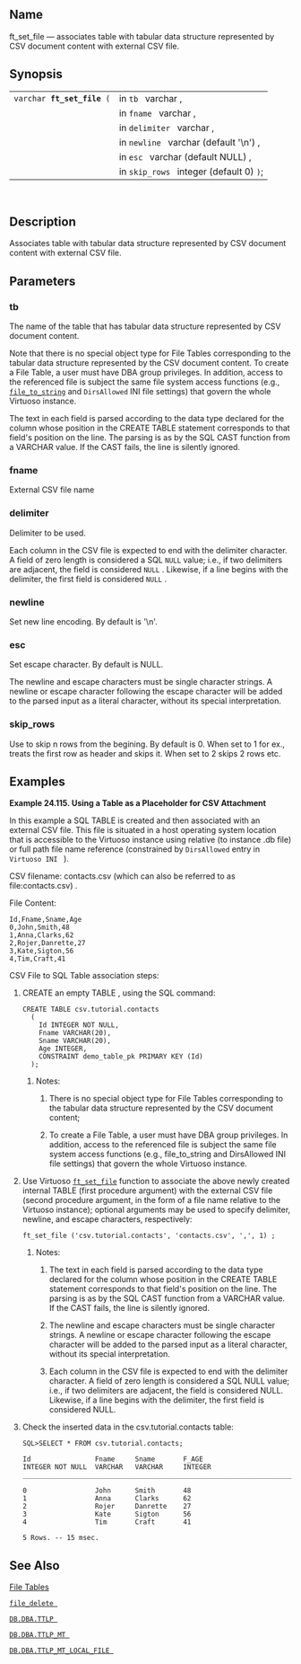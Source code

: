 <div id="fn_ft_set_file" class="refentry">

<div class="titlepage">

</div>

<div class="refnamediv">

## Name

ft_set_file — associates table with tabular data structure represented
by CSV document content with external CSV file.

</div>

<div class="refsynopsisdiv">

## Synopsis

<div id="fsyn_ft_set_file" class="funcsynopsis">

|                                 |                                          |
|---------------------------------|------------------------------------------|
| `varchar `**`ft_set_file`**` (` | in `tb ` varchar ,                       |
|                                 | in `fname ` varchar ,                    |
|                                 | in `delimiter ` varchar ,                |
|                                 | in `newline ` varchar (default '\n') ,   |
|                                 | in `esc ` varchar (default NULL) ,       |
|                                 | in `skip_rows ` integer (default 0) `)`; |

<div class="funcprototype-spacer">

 

</div>

</div>

</div>

<div id="desc_ft_set_file" class="refsect1">

## Description

Associates table with tabular data structure represented by CSV document
content with external CSV file.

</div>

<div id="params_ft_set_file" class="refsect1">

## Parameters

<div id="id88536" class="refsect2">

### tb

The name of the table that has tabular data structure represented by CSV
document content.

Note that there is no special object type for File Tables corresponding
to the tabular data structure represented by the CSV document content.
To create a File Table, a user must have DBA group privileges. In
addition, access to the referenced file is subject the same file system
access functions (e.g., <a href="fn_file_to_string.html" class="link"
title="file_to_string"><code class="function">file_to_string</code></a>
and `DirsAllowed` INI file settings) that govern the whole Virtuoso
instance.

The text in each field is parsed according to the data type declared for
the column whose position in the CREATE TABLE statement corresponds to
that field's position on the line. The parsing is as by the SQL CAST
function from a VARCHAR value. If the CAST fails, the line is silently
ignored.

</div>

<div id="id88544" class="refsect2">

### fname

External CSV file name

</div>

<div id="id88547" class="refsect2">

### delimiter

Delimiter to be used.

Each column in the CSV file is expected to end with the delimiter
character. A field of zero length is considered a SQL `NULL` value;
i.e., if two delimiters are adjacent, the field is considered `NULL` .
Likewise, if a line begins with the delimiter, the first field is
considered `NULL` .

</div>

<div id="id88554" class="refsect2">

### newline

Set new line encoding. By default is '\n'.

</div>

<div id="id88557" class="refsect2">

### esc

Set escape character. By default is NULL.

The newline and escape characters must be single character strings. A
newline or escape character following the escape character will be added
to the parsed input as a literal character, without its special
interpretation.

</div>

<div id="id88561" class="refsect2">

### skip_rows

Use to skip n rows from the begining. By default is 0. When set to 1 for
ex., treats the first row as header and skips it. When set to 2 skips 2
rows etc.

</div>

</div>

<div id="examples_ft_set_file" class="refsect1">

## Examples

<div id="ex_ft_set_file" class="example">

**Example 24.115. Using a Table as a Placeholder for CSV Attachment**

<div class="example-contents">

In this example a SQL TABLE is created and then associated with an
external CSV file. This file is situated in a host operating system
location that is accessible to the Virtuoso instance using relative (to
instance .db file) or full path file name reference (constrained by
`DirsAllowed` entry in `Virtuoso INI ` ).

CSV filename: contacts.csv (which can also be referred to as
file:contacts.csv) .

File Content:

``` screen
Id,Fname,Sname,Age
0,John,Smith,48
1,Anna,Clarks,62
2,Rojer,Danrette,27
3,Kate,Sigton,56
4,Tim,Craft,41
```

CSV File to SQL Table association steps:

<div class="orderedlist">

1.  CREATE an empty TABLE , using the SQL command:

    ``` screen
    CREATE TABLE csv.tutorial.contacts
      (
        Id INTEGER NOT NULL,
        Fname VARCHAR(20),
        Sname VARCHAR(20),
        Age INTEGER,
        CONSTRAINT demo_table_pk PRIMARY KEY (Id)
      );
    ```

    <div class="orderedlist">

    1.  Notes:

        <div class="orderedlist">

        1.  There is no special object type for File Tables
            corresponding to the tabular data structure represented by
            the CSV document content;

        2.  To create a File Table, a user must have DBA group
            privileges. In addition, access to the referenced file is
            subject the same file system access functions (e.g.,
            file_to_string and DirsAllowed INI file settings) that
            govern the whole Virtuoso instance.

        </div>

    </div>

2.  Use Virtuoso
    <a href="fn_ft_set_file.html" class="link" title="ft_set_file"><code
    class="function">ft_set_file</code></a> function to associate the
    above newly created internal TABLE (first procedure argument) with
    the external CSV file (second procedure argument, in the form of a
    file name relative to the Virtuoso instance); optional arguments may
    be used to specify delimiter, newline, and escape characters,
    respectively:

    ``` screen
    ft_set_file ('csv.tutorial.contacts', 'contacts.csv', ',', 1) ;
    ```

    <div class="orderedlist">

    1.  Notes:

        <div class="orderedlist">

        1.  The text in each field is parsed according to the data type
            declared for the column whose position in the CREATE TABLE
            statement corresponds to that field's position on the line.
            The parsing is as by the SQL CAST function from a VARCHAR
            value. If the CAST fails, the line is silently ignored.

        2.  The newline and escape characters must be single character
            strings. A newline or escape character following the escape
            character will be added to the parsed input as a literal
            character, without its special interpretation.

        3.  Each column in the CSV file is expected to end with the
            delimiter character. A field of zero length is considered a
            SQL NULL value; i.e., if two delimiters are adjacent, the
            field is considered NULL. Likewise, if a line begins with
            the delimiter, the first field is considered NULL.

        </div>

    </div>

3.  Check the inserted data in the csv.tutorial.contacts table:

    ``` screen
    SQL>SELECT * FROM csv.tutorial.contacts;

    Id                Fname     Sname       F_AGE
    INTEGER NOT NULL  VARCHAR   VARCHAR     INTEGER
    ______________________________________________________________________

    0                 John      Smith       48
    1                 Anna      Clarks      62
    2                 Rojer     Danrette    27
    3                 Kate      Sigton      56
    4                 Tim       Craft       41

    5 Rows. -- 15 msec.
    ```

</div>

</div>

</div>

  

</div>

<div id="seealso_ft_set_file" class="refsect1">

## See Also

<a href="sqlbulkloadoperations.html" class="link"
title="9.35. SQL Bulk Load, ELT, File Tables and Zero Load Operations">File
Tables</a>

<a href="fn_file_delete.html" class="link" title="file_delete"><code
class="function">file_delete </code></a>

<a href="fn_ttlp.html" class="link" title="DB.DBA.TTLP"><code
class="function">DB.DBA.TTLP </code></a>

<a href="fn_ttlp_mt.html" class="link" title="DB.DBA.TTLP_MT"><code
class="function">DB.DBA.TTLP_MT </code></a>

<a href="fn_ttlp_mt_local_file.html" class="link"
title="DB.DBA.TTLP_MT_LOCAL_FILE"><code
class="function">DB.DBA.TTLP_MT_LOCAL_FILE </code></a>

</div>

</div>
